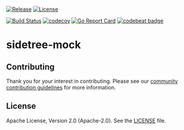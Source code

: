 [![Release](https://img.shields.io/github/release/trustbloc/sidetree-mock.svg?style=flat-square)](https://github.com/trustbloc/sidetree-mock/releases/latest)
[![License](https://img.shields.io/badge/License-Apache%202.0-blue.svg)](https://raw.githubusercontent.com/trustbloc/sidetree-mock/master/LICENSE)

[![Build Status](https://dev.azure.com/trustbloc/sidetree/_apis/build/status/trustbloc.sidetree-mock?branchName=master)](https://dev.azure.com/trustbloc/sidetree/_build/latest?definitionId=24&branchName=master)
[![codecov](https://codecov.io/gh/trustbloc/sidetree-mock/branch/master/graph/badge.svg)](https://codecov.io/gh/trustbloc/sidetree-mock)
[![Go Report Card](https://goreportcard.com/badge/github.com/trustbloc/sidetree-mock?style=flat-square)](https://goreportcard.com/report/github.com/trustbloc/sidetree-mock)
[![codebeat badge](https://codebeat.co/badges/d549a1a4-372c-416b-ae56-7b6e395b3a56)](https://codebeat.co/projects/github-com-trustbloc-sidetree-mock-master)

# sidetree-mock



## Contributing
Thank you for your interest in contributing. Please see our [community contribution guidelines](https://github.com/trustbloc/community/blob/master/CONTRIBUTING.md) for more information.

## License
Apache License, Version 2.0 (Apache-2.0). See the [LICENSE](LICENSE) file.
